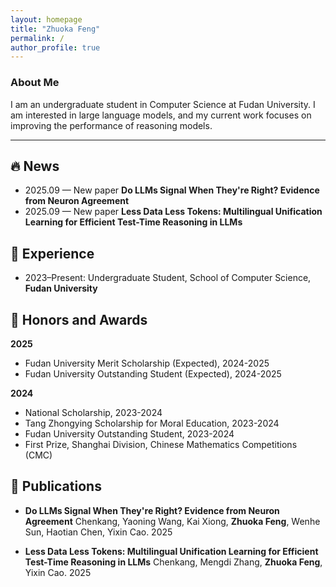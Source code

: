 ```yaml
---
layout: homepage
title: "Zhuoka Feng"
permalink: /
author_profile: true
---
```


### About Me
I am an undergraduate student in Computer Science at Fudan University. I am interested in large language models, and my current work focuses on improving the performance of reasoning models.

---

## <span id="news">🔥 News</span>
- 2025.09 — New paper **Do LLMs Signal When They're Right? Evidence from Neuron Agreement** 
- 2025.09 — New paper **Less Data Less Tokens: Multilingual Unification Learning for Efficient Test-Time Reasoning in LLMs** 

## <span id="experience">💼 Experience</span>
- 2023–Present: Undergraduate Student, School of Computer Science, **Fudan University**

## <span id="honors-and-awards">🏅 Honors and Awards</span>

**2025**
- Fudan University Merit Scholarship (Expected), 2024-2025
- Fudan University Outstanding Student (Expected), 2024-2025

**2024**
- National Scholarship, 2023-2024
- Tang Zhongying Scholarship for Moral Education, 2023-2024
- Fudan University Outstanding Student, 2023-2024
- First Prize, Shanghai Division, Chinese Mathematics Competitions (CMC)

## <span id="publications">📝 Publications</span>

- **Do LLMs Signal When They're Right? Evidence from Neuron Agreement**
  Chenkang, Yaoning Wang, Kai Xiong, **Zhuoka Feng**, Wenhe Sun, Haotian Chen, Yixin Cao. 2025

- **Less Data Less Tokens: Multilingual Unification Learning for Efficient Test-Time Reasoning in LLMs**
  Chenkang, Mengdi Zhang, **Zhuoka Feng**, Yixin Cao. 2025


